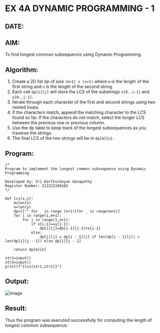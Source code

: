 # EX 4A DYNAMIC PROGRAMMING - 1
## DATE:

## AIM:
To find longest common subsequence using Dynamic Programming.


## Algorithm:

1. Create a 2D list dp of size `(m+1) x (n+1)` where `m` is the length of the first string and `n` is the length of the second string.
2. Each cell `dp[i][j]` will store the LCS of the substrings `x[0..i-1]` and `y[0..j-1]`.
3. Iterate through each character of the first and second strings using two nested loops.
4. If the characters match, append the matching character to the LCS found so far. If the characters do not match, select the longer LCS between the previous row or previous column.
5. Use the dp table to keep track of the longest subsequences as you traverse the strings.
6. The final LCS of the two strings will be in `dp[m][n]`.

## Program:
```
/*
Program to implement the longest common subsequence using Dynamic Programming

Developed by: Sri Karthickeyan Ganapathy 
Register Number: 212222240102
*/

def lcs(x,y):
    m=len(x)
    n=len(y)
    dp=[["" for _ in range (n+1)]for _ in range(m+1)]
    for i in range(1,m+1):
        for j in range(1,n+1):
            if x[i-1]==y[j-1]:
                dp[i][j]=dp[i-1][j-1]+x[i-1]
            else: 
                dp[i][j] = dp[i - 1][j] if len(dp[i - 1][j]) > len(dp[i][j - 1]) else dp[i][j - 1]
    
    return dp[m][n]

str1=input()
str2=input()
print(f"{lcs(str1,str2)}")

```

## Output:

![image](https://github.com/user-attachments/assets/b9da6014-1be1-4899-96bc-e285e0f94383)

## Result:
Thus the program was executed successfully for computing the length of longest common subsequence.
